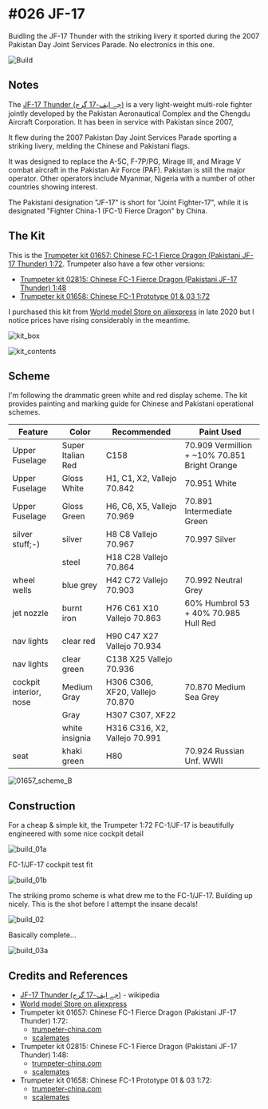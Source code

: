 # #026 JF-17

Buidling the JF-17 Thunder with the striking livery it sported during the 2007 Pakistan Day Joint Services Parade.
No electronics in this one.

![Build](./assets/JF17_build.jpg?raw=true)

## Notes

The
[JF-17 Thunder (جے ایف-17 گرج‎)](https://en.wikipedia.org/wiki/CAC/PAC_JF-17_Thunder)
is a very light-weight multi-role fighter
jointly developed by the Pakistan Aeronautical Complex and the Chengdu Aircraft Corporation.
It has been in service with Pakistan since 2007,

It flew during the 2007 Pakistan Day Joint Services Parade sporting a striking livery, melding the Chinese and Pakistani flags.

It was designed to replace the A-5C, F-7P/PG, Mirage III, and Mirage V combat aircraft in the Pakistan Air Force (PAF).
Pakistan is still the major operator. Other operators include Myanmar, Nigeria with a number of other countries showing interest.

The Pakistani designation "JF-17" is short for "Joint Fighter-17", while it is designated "Fighter China-1 (FC-1) Fierce Dragon" by China.

## The Kit

This is the [Trumpeter kit 01657: Chinese FC-1 Fierce Dragon (Pakistani JF-17 Thunder) 1:72](http://www.trumpeter-china.com/index.php?g=home&m=product&a=show&id=2329&l=en).
Trumpeter also have a few other versions:

* [Trumpeter kit 02815: Chinese FC-1 Fierce Dragon (Pakistani JF-17 Thunder) 1:48](http://www.trumpeter-china.com/index.php?g=home&m=product&a=show&id=1134&l=en)
* [Trumpeter kit 01658: Chinese FC-1 Prototype 01 & 03 1:72](http://www.trumpeter-china.com/index.php?g=home&m=product&a=show&id=714&l=en)


I purchased this kit from [World model Store on aliexpress](https://www.aliexpress.com/item/4000433706862.html)
in late 2020 but I notice prices have rising considerably in the meantime.

![kit_box](./assets/kit_box.jpg?raw=true)

![kit_contents](./assets/kit_contents.jpg?raw=true)

## Scheme

I'm following the drammatic green white and red display scheme.
The kit provides painting and marking guide for Chinese and Pakistani operational schemes.

| Feature                | Color             | Recommended                     | Paint Used |
|------------------------|-------------------|---------------------------------|------------|
| Upper Fuselage         | Super Italian Red | C158                            | 70.909 Vermillion  + ~10% 70.851 Bright Orange |
| Upper Fuselage         | Gloss White       | H1, C1, X2, Vallejo 70.842      | 70.951 White|
| Upper Fuselage         | Gloss Green       | H6, C6, X5, Vallejo 70.969      | 70.891 Intermediate Green |
| silver stuff;-)        | silver            | H8 C8 Vallejo 70.967            | 70.997 Silver |
|                        | steel             | H18 C28 Vallejo 70.864          | |
| wheel wells            | blue grey         | H42 C72 Vallejo 70.903          | 70.992 Neutral Grey |
| jet nozzle             | burnt iron        | H76 C61 X10 Vallejo 70.863      | 60% Humbrol 53 + 40% 70.985 Hull Red |
| nav lights             | clear red         | H90 C47 X27 Vallejo 70.934      | |
| nav lights             | clear green       | C138 X25 Vallejo 70.936         | |
| cockpit interior, nose | Medium Gray       | H306 C306, XF20, Vallejo 70.870 | 70.870 Medium Sea Grey|
|                        | Gray              | H307 C307, XF22                 | |
|                        | white insignia    | H316 C316, X2, Vallejo 70.991   | |
| seat                   | khaki green       | H80                             | 70.924 Russian Unf. WWII |

![01657_scheme_B](./assets/01657_scheme_B.jpg?raw=true)

## Construction

For a cheap & simple kit, the Trumpeter 1:72 FC-1/JF-17 is beautifully engineered with some nice cockpit detail

![build_01a](./assets/build_01a.jpg?raw=true)

FC-1/JF-17 cockpit test fit

![build_01b](./assets/build_01b.jpg?raw=true)

The striking promo scheme is what drew me to the FC-1/JF-17. Building up nicely. This is the shot before I attempt the insane decals!

![build_02](./assets/build_02.jpg?raw=true)

Basically complete...

![build_03a](./assets/build_03a.jpg?raw=true)

## Credits and References

* [JF-17 Thunder (جے ایف-17 گرج‎)](https://en.wikipedia.org/wiki/CAC/PAC_JF-17_Thunder) - wikipedia
* [World model Store on aliexpress](https://www.aliexpress.com/item/4000433706862.html)
* Trumpeter kit 01657: Chinese FC-1 Fierce Dragon (Pakistani JF-17 Thunder) 1:72:
  * [trumpeter-china.com](http://www.trumpeter-china.com/index.php?g=home&m=product&a=show&id=2329&l=en)
  * [scalemates](https://www.scalemates.com/kits/trumpeter-01657-chinese-fc-1-fierce-dragon--122516)
* Trumpeter kit 02815: Chinese FC-1 Fierce Dragon (Pakistani JF-17 Thunder) 1:48:
  * [trumpeter-china.com](http://www.trumpeter-china.com/index.php?g=home&m=product&a=show&id=1134&l=en)
  * [scalemates](https://www.scalemates.com/kits/trumpeter-02815-chinese-fc-1-fierce-dragon--102718)
* Trumpeter kit 01658: Chinese FC-1 Prototype 01 & 03 1:72:
  * [trumpeter-china.com](http://www.trumpeter-china.com/index.php?g=home&m=product&a=show&id=714&l=en)
  * [scalemates](https://www.scalemates.com/kits/trumpeter-01658-fc-1--102880)
